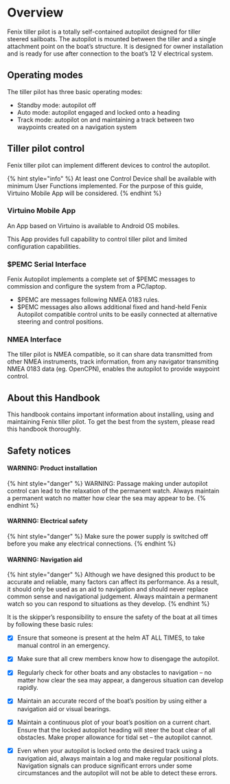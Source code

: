 # Overview

Fenix tiller pilot is a totally self-contained autopilot designed for tiller steered sailboats. The autopilot is mounted between the tiller and a single attachment point on the boat’s structure. It is designed for owner installation and is ready for use after connection to the boat’s 12 V electrical system.

## Operating modes

The tiller pilot has three basic operating modes:

* Standby mode: autopilot off
* Auto mode: autopilot engaged and locked onto a heading
* Track mode: autopilot on and maintaining a track between two waypoints created on a navigation system

## Tiller pilot control

Fenix tiller pilot can implement different devices to control the autopilot. 

{% hint style="info" %}
At least one Control Device shall be available with minimum User Functions implemented. For the purpose of this guide, Virtuino Mobile App will be considered.
{% endhint %}

### Virtuino Mobile App

An App based on Virtuino is available to Android OS mobiles.

This App provides full capability to control tiller pilot and limited configuration capabilities.

### $PEMC Serial Interface

Fenix Autopilot implements a complete set of $PEMC messages to commission and configure the system from a PC/laptop.

* $PEMC are messages following NMEA 0183 rules.
* $PEMC messages also allows additional fixed and hand-held Fenix Autopilot compatible control units to be easily connected at alternative steering and control positions.

### NMEA Interface

The tiller pilot is NMEA compatible, so it can share data transmitted from other NMEA instruments, track information, from any navigator transmiting NMEA 0183 data \(eg. OpenCPN\), enables the autopilot to provide waypoint control.

## About this Handbook

This handbook contains important information about installing, using and maintaining Fenix tiller pilot. To get the best from the system, please read this handbook thoroughly.

## Safety notices

#### WARNING: Product installation 

{% hint style="danger" %}
WARNING: Passage making under autopilot control can lead to the relaxation of the permanent watch. Always maintain a permanent watch no matter how clear the sea may appear to be.
{% endhint %}

#### WARNING: Electrical safety 

{% hint style="danger" %}
Make sure the power supply is switched off before you make any electrical connections.
{% endhint %}

#### WARNING: Navigation aid 

{% hint style="danger" %}
Although we have designed this product to be accurate and reliable, many factors can affect its performance. As a result, it should only be used as an aid to navigation and should never replace common sense and navigational judgement. Always maintain a permanent watch so you can respond to situations as they develop.
{% endhint %}

It is the skipper’s responsibility to ensure the safety of the boat at all times by following these basic rules: 

* [x] Ensure that someone is present at the helm AT ALL TIMES, to take manual control in an emergency.
* [x] Make sure that all crew members know how to disengage the autopilot.
* [x] Regularly check for other boats and any obstacles to navigation – no matter how clear the sea may appear, a dangerous situation can develop rapidly.
* [x] Maintain an accurate record of the boat’s position by using either a navigation aid or visual bearings.
* [x] Maintain a continuous plot of your boat’s position on a current chart. Ensure that the locked autopilot heading will steer the boat clear of all obstacles. Make proper allowance for tidal set – the autopilot cannot.
* [x] Even when your autopilot is locked onto the desired track using a navigation aid, always maintain a log and make regular positional plots. Navigation signals can produce significant errors under some circumstances and the autopilot will not be able to detect these errors.

